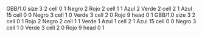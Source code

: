 <gs-board> GBB/1.0
size 3 2
cell 0 1 Negro 2 Rojo 2 
cell 1 1 Azul 2 Verde 2 
cell 2 1 Azul 15 
cell 0 0 Negro 3 
cell 1 0 Verde 3 
cell 2 0 Rojo 9 
head 0 1
 </gs-board>
<gs-board> GBB/1.0
size 3 2
cell 0 1 Rojo 2 Negro 2 
cell 1 1 Verde 1 Azul 1 
cell 2 1 Azul 15 
cell 0 0 Negro 3 
cell 1 0 Verde 3 
cell 2 0 Rojo 9 
head 0 1
 </gs-board>